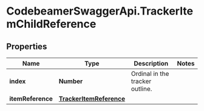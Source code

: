# CodebeamerSwaggerApi.TrackerItemChildReference

## Properties
Name | Type | Description | Notes
------------ | ------------- | ------------- | -------------
**index** | **Number** | Ordinal in the tracker outline. | 
**itemReference** | [**TrackerItemReference**](TrackerItemReference.md) |  | 
